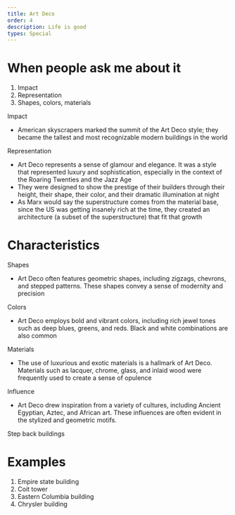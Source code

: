 ```yaml
---
title: Art Deco
order: 4
description: Life is good
types: Special
---
```


# When people ask me about it

1. Impact
2. Representation
3. Shapes, colors, materials



Impact
- American skyscrapers marked the summit of the Art Deco style; they became the tallest and most recognizable modern buildings in the world

Representation
- Art Deco represents a sense of glamour and elegance. It was a style that represented luxury and sophistication, especially in the context of the Roaring Twenties and the Jazz Age
-  They were designed to show the prestige of their builders through their height, their shape, their color, and their dramatic illumination at night
- As Marx would say the superstructure comes from the material base, since the US was getting insanely rich at the time, they created an architecture (a subset of the superstructure) that fit that growth

# Characteristics

Shapes
- Art Deco often features geometric shapes, including zigzags, chevrons, and stepped patterns. These shapes convey a sense of modernity and precision

Colors
- Art Deco employs bold and vibrant colors, including rich jewel tones such as deep blues, greens, and reds. Black and white combinations are also common

Materials
- The use of luxurious and exotic materials is a hallmark of Art Deco. Materials such as lacquer, chrome, glass, and inlaid wood were frequently used to create a sense of opulence

Influence
- Art Deco drew inspiration from a variety of cultures, including Ancient Egyptian, Aztec, and African art. These influences are often evident in the stylized and geometric motifs.

Step back buildings

# Examples

1. Empire state building
2. Coit tower
3. Eastern Columbia building
4. Chrysler building